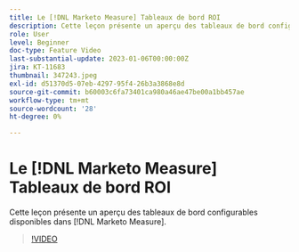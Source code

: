 ```yaml
---
title: Le [!DNL Marketo Measure] Tableaux de bord ROI
description: Cette leçon présente un aperçu des tableaux de bord configurables disponibles dans [!DNL Marketo Measure].
role: User
level: Beginner
doc-type: Feature Video
last-substantial-update: 2023-01-06T00:00:00Z
jira: KT-11683
thumbnail: 347243.jpeg
exl-id: d51370d5-07eb-4297-95f4-26b3a3868e8d
source-git-commit: b60003c6fa73401ca980a46ae47be00a1bb457ae
workflow-type: tm+mt
source-wordcount: '28'
ht-degree: 0%

---
```


# Le [!DNL Marketo Measure] Tableaux de bord ROI

Cette leçon présente un aperçu des tableaux de bord configurables disponibles dans [!DNL Marketo Measure].

>[!VIDEO](https://video.tv.adobe.com/v/347243/?quality=12&learn=on)
